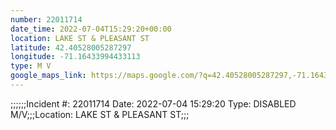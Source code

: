 ```yaml
---
number: 22011714
date_time: 2022-07-04T15:29:20+00:00
location: LAKE ST & PLEASANT ST
latitude: 42.40528005287297
longitude: -71.16433994433113
type: M V
google_maps_link: https://maps.google.com/?q=42.40528005287297,-71.16433994433113
---
```


;;;;;;Incident #: 22011714  Date: 2022-07-04 15:29:20   Type: DISABLED M/V;;;Location: LAKE ST & PLEASANT ST;;;
